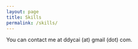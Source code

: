 ```yaml
---
layout: page
title: Skills
permalink: /skills/
---
```


You can contact me at ddycai (at) gmail (dot) com.